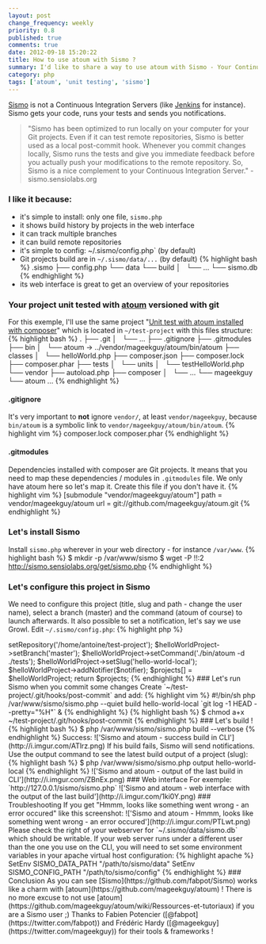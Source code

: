 ```yaml
---
layout: post
change_frequency: weekly
priority: 0.8
published: true
comments: true
date: 2012-09-18 15:20:22
title: How to use atoum with Sismo ?
summary: I'd like to share a way to use atoum with Sismo - Your Continuous Testing Server - provided by Fabien Potencier, the creator of the Symfony framework.
category: php
tags: ['atoum', 'unit testing', 'sismo']
---
```


[Sismo](http://sismo.sensiolabs.org/) is not a Continuous Integration Servers (like [Jenkins](http://jenkins-ci.org/) for instance). Sismo gets your code, runs your tests and sends you notifications.

> "Sismo has been optimized to run locally on your computer for your Git projects. Even if it can test remote repositories, Sismo is better used as a local post-commit hook. Whenever you commit changes locally, Sismo runs the tests and give you immediate feedback before you actually push your modifications to the remote repository. So, Sismo is a nice complement to your Continuous Integration Server." - sismo.sensiolabs.org

### I like it because:
* it's simple to install: only one file, `sismo.php`
* it shows build history by projects in the web interface
* it can track multiple branches
* it can build remote repositories
* it's simple to config: ~/.sismo/config.php` (by default)
* Git projects build are in `~/.sismo/data/...` (by default)
{% highlight bash %}
.sismo
├── config.php
└── data
    └── build
    │   └── ...
    └── sismo.db
{% endhighlight %}
* its web interface is great to get an overview of your repositories

### Your project unit tested with [atoum](https://github.com/mageekguy/atoum) versioned with git
For this exemple, I'll use the same project "[Unit test with atoum installed with composer](/2012/05/18/php-unit-testing-atoum-composer/)" which is located in `~/test-project` with this files structure:
{% highlight bash %}
.
├── .git
│   └── ...
├── .gitignore
├── .gitmodules
├── bin
│   └── atoum -> ../vendor/mageekguy/atoum/bin/atoum
├── classes
│   └── helloWorld.php
├── composer.json
├── composer.lock
├── composer.phar
├── tests
│   └── units
│       └── testHelloWorld.php
└── vendor
    ├── autoload.php
    ├── composer
    │   └── ...
    └── mageekguy
        └── atoum
        ...
{% endhighlight %}

#### .gitignore
It's very important to **not** ignore `vendor/`, at least `vendor/mageekguy`, because `bin/atoum` is a symbolic link to `vendor/mageekguy/atoum/bin/atoum`.
{% highlight vim %}
composer.lock
composer.phar
{% endhighlight %}

#### .gitmodules
Dependencies installed with composer are Git projects. It means that you need to map these dependencies / modules in `.gitmodules` file. We only have atoum here so let's map it. Create this file if you don't have it.
{% highlight vim %}
[submodule "vendor/mageekguy/atoum"]
    path = vendor/mageekguy/atoum
    url = git://github.com/mageekguy/atoum.git
{% endhighlight %}

### Let's install Sismo
Install `sismo.php` wherever in your web directory - for instance `/var/www`.
{% highlight bash %}
$ mkdir -p /var/www/sismo
$ wget -P !!:2 http://sismo.sensiolabs.org/get/sismo.php
{% endhighlight %}

### Let's configure this project in Sismo
We need to configure this project (title, slug and path - change the user name), select a branch (master) and the command (atoum of course) to launch afterwards. It also possible to set a notification, let's say we use Growl. Edit `~/.sismo/config.php`:
{% highlight php %}
<?php

$projects = array();

$notifier = new Sismo\Notifier\GrowlNotifier('pa$$word');

$helloWorldProject = new Sismo\Project('Hello World');
$helloWorldProject->setRepository('/home/antoine/test-project');
$helloWorldProject->setBranch('master');
$helloWorldProject->setCommand('./bin/atoum -d ./tests');
$helloWorldProject->setSlug('hello-world-local');
$helloWorldProject->addNotifier($notifier);
$projects[] = $helloWorldProject;

return $projects;
{% endhighlight %}

### Let's run Sismo when you commit some changes
Create `~/test-project/.git/hooks/post-commit` and add:
{% highlight vim %}
#!/bin/sh

php /var/www/sismo/sismo.php --quiet build hello-world-local `git log -1 HEAD --pretty="%H"` &
{% endhighlight %}
{% highlight bash %}
$ chmod a+x ~/test-project/.git/hooks/post-commit
{% endhighlight %}

### Let's build !
{% highlight bash %}
$ php /var/www/sismo/sismo.php build --verbose
{% endhighlight %}
Success:
!['Sismo and atoum - success build in CLI'](http://i.imgur.com/ATlrz.png)

If his build fails, Sismo will send notifications. Use the output command to see the latest build output of a project (slug):
{% highlight bash %}
$ php /var/www/sismo/sismo.php output hello-world-local
{% endhighlight %}
!['Sismo and atoum - output of the last build in CLI'](http://i.imgur.com/ZBnEx.png)

### Web interface
For exemple: `http://127.0.0.1/sismo/sismo.php`
!['Sismo and atoum - web interface with the output of the last build'](http://i.imgur.com/1ki0Y.png)

### Troubleshooting
If you get "Hmmm, looks like something went wrong - an error occured" like this screenshot:
!['Sismo and atoum - Hmmm, looks like something went wrong - an error occured'](http://i.imgur.com/PTLwt.png)
Please check the right of your webserver for `~/.sismo/data/sismo.db` which should be writable.

If your web server runs under a different user than the one you use on the CLI, you will need to set some environment variables in your apache virtual host configuration:
{% highlight apache %}
SetEnv SISMO_DATA_PATH "/path/to/sismo/data"
SetEnv SISMO_CONFIG_PATH "/path/to/sismo/config"
{% endhighlight %}

### Conclusion
As you can see [Sismo](https://github.com/fabpot/Sismo) works like a charm with [atoum](https://github.com/mageekguy/atoum) ! There is no more excuse to not use [atoum](https://github.com/mageekguy/atoum/wiki/Ressources-et-tutoriaux) if you are a Sismo user ;) Thanks to Fabien Potencier ([@fabpot](https://twitter.com/fabpot)) and Frédéric Hardy ([@mageekguy](https://twitter.com/mageekguy)) for their tools & frameworks !
